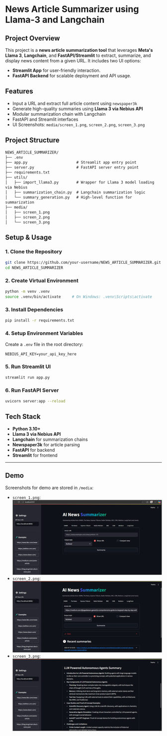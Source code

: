 # &#x20;News Article Summarizer using Llama-3 and Langchain

## Project Overview

This project is a **news article summarization tool** that leverages **Meta's Llama 3**, **Langchain**, and **FastAPI/Streamlit** to extract, summarize, and display news content from a given URL. It includes two UI options:

* **Streamlit App** for user-friendly interaction.
* **FastAPI Backend** for scalable deployment and API usage.

## Features

* Input a URL and extract full article content using `newspaper3k`
* Generate high-quality summaries using **Llama 3 via Nebius API**
* Modular summarization chain with Langchain
* FastAPI and Streamlit interfaces
* UI Screenshots: `media/screen_1.png`, `screen_2.png`, `screen_3.png`

## Project Structure

```
NEWS_ARTICLE_SUMMARIZER/
├── .env
├── app.py                      # Streamlit app entry point
├── server.py                   # FastAPI server entry point
├── requirements.txt
├── utils/
│   ├── import_llama3.py        # Wrapper for Llama 3 model loading via Nebius
│   ├── summarization_chain.py  # Langchain summarization logic
│   └── summary_generation.py   # High-level function for summarization
├── media/
│   ├── screen_1.png
│   ├── screen_2.png
│   └── screen_3.png
```

## Setup & Usage

### 1. Clone the Repository

```bash
git clone https://github.com/your-username/NEWS_ARTICLE_SUMMARIZER.git
cd NEWS_ARTICLE_SUMMARIZER
```

### 2. Create Virtual Environment

```bash
python -m venv .venv
source .venv/bin/activate     # On Windows: .venv\Scripts\activate
```

### 3. Install Dependencies

```bash
pip install -r requirements.txt
```

### 4. Setup Environment Variables

Create a `.env` file in the root directory:

```
NEBIUS_API_KEY=your_api_key_here
```

### 5. Run Streamlit UI

```bash
streamlit run app.py
```

### 6. Run FastAPI Server

```bash
uvicorn server:app --reload
```

## &#x20;Tech Stack

* **Python 3.10+**
* **Llama 3 via Nebius API**
* **Langchain** for summarization chains
* **Newspaper3k** for article parsing
* **FastAPI** for backend
* **Streamlit** for frontend

---

## Demo

Screenshots for demo are stored in `/media`:

* `screen_1.png`: ![Agent Flow](media/screen_1.png)
* `screen_2.png`: ![Agent Flow](media/screen_2.png)
* `screen_3.png`: ![Agent Flow](media/screen_3.png)

